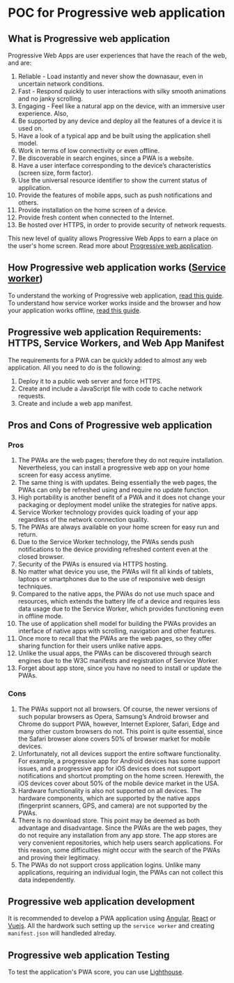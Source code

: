 # POC for Progressive web application

## What is Progressive web application

Progressive Web Apps are user experiences that have the reach of the web, and are:

1. Reliable - Load instantly and never show the downasaur, even in uncertain network conditions.
2. Fast - Respond quickly to user interactions with silky smooth animations and no janky scrolling.
3. Engaging - Feel like a natural app on the device, with an immersive user experience.
Also,
4. Be supported by any device and deploy all the features of a device it is used on.
5. Have a look of a typical app and be built using the application shell model.
6. Work in terms of low connectivity or even offline.
7. Be discoverable in search engines, since a PWA is a website.
8. Have a user interface corresponding to the device’s characteristics (screen size, form factor).
9. Use the universal resource identifier to show the current status of application.
10. Provide the features of mobile apps, such as push notifications and others.
11. Provide installation on the home screen of a device.
12. Provide fresh content when connected to the Internet.
13. Be hosted over HTTPS, in order to provide security of network requests.

This new level of quality allows Progressive Web Apps to earn a place on the user's home screen.
Read more about [Progressive web application](https://developers.google.com/web/progressive-web-apps/).

## How Progressive web application works ([Service worker](https://developers.google.com/web/ilt/pwa/introduction-to-service-worker))

To understand the working of Progressive web application, [read this guide](https://developers.google.com/web/ilt/pwa/introduction-to-progressive-web-app-architectures).
To understand how service worker works inside and the browser and how your application works offline, [read this guide](https://developers.google.com/web/ilt/pwa/introduction-to-service-worker).

## Progressive web application Requirements: HTTPS, Service Workers, and Web App Manifest

The requirements for a PWA can be quickly added to almost any web application. All you need to do is the following:
1. Deploy it to a public web server and force HTTPS.
2. Create and include a JavaScript file with code to cache network requests.
3. Create and include a web app manifest.

## Pros and Cons of Progressive web application

### Pros

1. The PWAs are the web pages; therefore they do not require installation. Nevertheless, you can install a progressive web app on your home screen for easy access anytime.
2. The same thing is with updates. Being essentially the web pages, the PWAs can only be refreshed using and require no update function.
3. High portability is another benefit of a PWA and it does not change your packaging or deployment model unlike the strategies for native apps.
4. Service Worker technology provides quick loading of your app regardless of the network connection quality.
5. The PWAs are always available on your home screen for easy run and return.
6. Due to the Service Worker technology, the PWAs sends push notifications to the device providing refreshed content even at the closed browser.
7. Security of the PWAs is ensured via HTTPS hosting.
8. No matter what device you use, the PWAs will fit all kinds of tablets, laptops or smartphones due to the use of responsive web design techniques.
9. Compared to the native apps, the PWAs do not use much space and resources, which extends the battery life of a device and requires less data usage due to the Service Worker, which provides functioning even in offline mode.
10. The use of application shell model for building the PWAs provides an interface of native apps with scrolling, navigation and other features.
11. Once more to recall that the PWAs are the web pages, so they offer sharing function for their users unlike native apps.
12. Unlike the usual apps, the PWAs can be discovered through search engines due to the W3C manifests and registration of Service Worker.
13. Forget about app store, since you have no need to install or update the PWAs.

### Cons

1. The PWAs support not all browsers. Of course, the newer versions of such popular browsers as Opera, Samsung’s Android browser and Chrome do support PWA, however, Internet Explorer, Safari, Edge and many other custom browsers do not. This point is quite essential, since the Safari browser alone covers 50% of browser market for mobile devices.
2. Unfortunately, not all devices support the entire software functionality. For example, a progressive app for Android devices has some support issues, and a progressive app for iOS devices does not support notifications and shortcut prompting on the home screen. Herewith, the iOS devices cover about 50% of the mobile device market in the USA.
3. Hardware functionality is also not supported on all devices. The hardware components, which are supported by the native apps (fingerprint scanners, GPS, and camera) are not supported by the PWAs.
4. There is no download store. This point may be deemed as both advantage and disadvantage. Since the PWAs are the web pages, they do not require any installation from any app store. The app stores are very convenient repositories, which help users search applications. For this reason, some difficulties might occur with the search of the PWAs and proving their legitimacy.
5. The PWAs do not support cross application logins. Unlike many applications, requiring an individual login, the PWAs can not collect this data independently.

## Progressive web application development

It is recommended to develop a PWA application using [Angular](https://angular.io/), [React](https://reactjs.org/) or [Vuejs](https://vuejs.org/). All the hardwork such setting up the `service worker` and creating `manifest.json` will handleded alreday.

## Progressive web application Testing

To  test the application's PWA score, you can use [Lighthouse](https://developers.google.com/web/tools/lighthouse/).